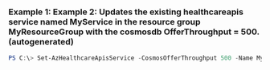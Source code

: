 ### Example 1: Example 2: Updates the existing healthcareapis service named MyService in the resource group MyResourceGroup  with the cosmosdb OfferThroughput = 500. (autogenerated)
```powershell
PS C:\> Set-AzHealthcareApisService -CosmosOfferThroughput 500 -Name MyService -ResourceGroupName MyResourceGroup
```

